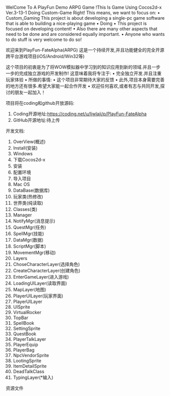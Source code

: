 WelCome To A PlayFun Demo ARPG Game !This Is Game Using Cocos2d-x Ver.3-13-1
Doing Custom-Game Right!
This means, we want to focus on:
•	Custom_Gaming This project is about developing a single-pc game software that is able to building a nice-playing game
•	Doing
•	This project is focused on developing content!
•	Also there are many other aspects that need to be done and are considered equally important.
•	Anyone who wants to do stuff is very welcome to do so!

欢迎来到PlayFun-FateAlpha(ARPG)
这是一个持续开发,并且功能健全的完全开源跨平台游戏项目(iOS/Android/Win32等)

这个项目的初衷是为了将WOW模拟器中学习到的知识应用到新的领域.并且一步一步的完成独立游戏的开发制作!
这意味着我将专注于:
•	完全独立开发.并且注重玩家体验
•	所做的事情:
•	这个项目非常期待大家的反馈
•	此外,项目本身需要完善的地方还有很多.希望大家能一起合作开发
•	欢迎任何喜欢,或者有志与共同开发,探讨的朋友一起加入！


项目将在coding和github开放源码:
1. Coding开源地址:https://coding.net/u/ljwlaji/p/PlayFun-FateAlpha
2. GitHub开源地址:待上传

开发文档:
1.	OverView(概述)
2.	Install(安装)
1.	Windows
1.	下载Cocos2d-x
2.	安装
3.	配置环境
4.	导入项目
2.	Mac OS
3.	DataBase(数据库)
1.	玩家类(热修改)
2.	世界类(纯读取)
4.	Classes(类)
1.	Manager
1.	NotifyMgr(消息提示)
2.	QuestMgr(任务)
3.	SpellMgr(技能)
4.	DataMgr(数据)
5.	ScriptMgr(脚本)
6.	MovementMgr(移动)
5.	Layers
1.	ChoseCharacterLayer(选择角色)
2.	CreateCharacterLayer(创建角色)
3.	EnterGameLayer(进入游戏)
4.	LoadingUILayer(读取界面)
5.	MapLayer(地图)
6.	PlayerUILayer(玩家界面)
1.	PlayerUILayer
2.	UISprite
3.	VirtualRocker
4.	TopBar
5.	SpellBook
6.	SettingSprite
7.	QuestBook
8.	PlayerTalkLayer
9.	PlayerEquip
10.	PlayerBag
11.	NpcVendorSprite
12.	LootingSprite
13.	ItemDetailSprite
14.	DeadTalkClass
7.	TypingLayer(*输入)

资源文件
